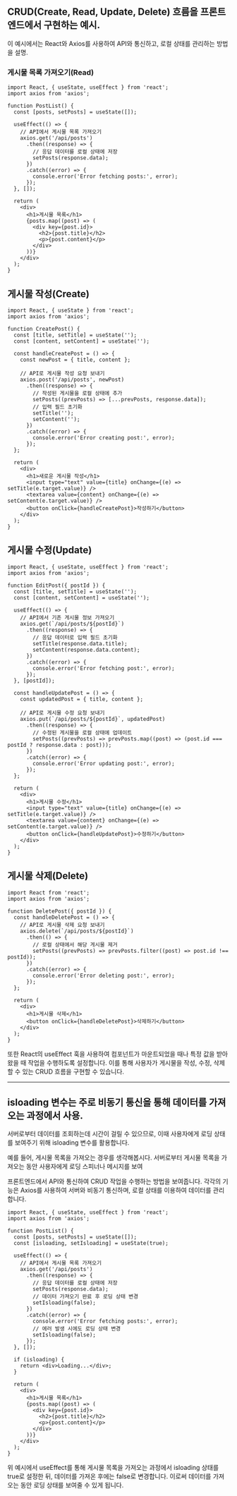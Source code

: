 ## CRUD(Create, Read, Update, Delete) 흐름을 프론트엔드에서 구현하는 예시.

이 예시에서는 React와 Axios를 사용하여 API와 통신하고, 로컬 상태를 관리하는 방법을 설명.

### 게시물 목록 가져오기(Read)
```
import React, { useState, useEffect } from 'react';
import axios from 'axios';

function PostList() {
  const [posts, setPosts] = useState([]);

  useEffect(() => {
    // API에서 게시물 목록 가져오기
    axios.get('/api/posts')
      .then((response) => {
        // 응답 데이터를 로컬 상태에 저장
        setPosts(response.data);
      })
      .catch((error) => {
        console.error('Error fetching posts:', error);
      });
  }, []);

  return (
    <div>
      <h1>게시물 목록</h1>
      {posts.map((post) => (
        <div key={post.id}>
          <h2>{post.title}</h2>
          <p>{post.content}</p>
        </div>
      ))}
    </div>
  );
}
```
## 게시물 작성(Create)

```
import React, { useState } from 'react';
import axios from 'axios';

function CreatePost() {
  const [title, setTitle] = useState('');
  const [content, setContent] = useState('');

  const handleCreatePost = () => {
    const newPost = { title, content };

    // API로 게시물 작성 요청 보내기
    axios.post('/api/posts', newPost)
      .then((response) => {
        // 작성된 게시물을 로컬 상태에 추가
        setPosts((prevPosts) => [...prevPosts, response.data]);
        // 입력 필드 초기화
        setTitle('');
        setContent('');
      })
      .catch((error) => {
        console.error('Error creating post:', error);
      });
  };

  return (
    <div>
      <h1>새로운 게시물 작성</h1>
      <input type="text" value={title} onChange={(e) => setTitle(e.target.value)} />
      <textarea value={content} onChange={(e) => setContent(e.target.value)} />
      <button onClick={handleCreatePost}>작성하기</button>
    </div>
  );
}
```
## 게시물 수정(Update)
```
import React, { useState, useEffect } from 'react';
import axios from 'axios';

function EditPost({ postId }) {
  const [title, setTitle] = useState('');
  const [content, setContent] = useState('');

  useEffect(() => {
    // API에서 기존 게시물 정보 가져오기
    axios.get(`/api/posts/${postId}`)
      .then((response) => {
        // 응답 데이터로 입력 필드 초기화
        setTitle(response.data.title);
        setContent(response.data.content);
      })
      .catch((error) => {
        console.error('Error fetching post:', error);
      });
  }, [postId]);

  const handleUpdatePost = () => {
    const updatedPost = { title, content };

    // API로 게시물 수정 요청 보내기
    axios.put(`/api/posts/${postId}`, updatedPost)
      .then((response) => {
        // 수정된 게시물을 로컬 상태에 업데이트
        setPosts((prevPosts) => prevPosts.map((post) => (post.id === postId ? response.data : post)));
      })
      .catch((error) => {
        console.error('Error updating post:', error);
      });
  };

  return (
    <div>
      <h1>게시물 수정</h1>
      <input type="text" value={title} onChange={(e) => setTitle(e.target.value)} />
      <textarea value={content} onChange={(e) => setContent(e.target.value)} />
      <button onClick={handleUpdatePost}>수정하기</button>
    </div>
  );
}
```
## 게시물 삭제(Delete)
```
import React from 'react';
import axios from 'axios';

function DeletePost({ postId }) {
  const handleDeletePost = () => {
    // API로 게시물 삭제 요청 보내기
    axios.delete(`/api/posts/${postId}`)
      .then(() => {
        // 로컬 상태에서 해당 게시물 제거
        setPosts((prevPosts) => prevPosts.filter((post) => post.id !== postId));
      })
      .catch((error) => {
        console.error('Error deleting post:', error);
      });
  };

  return (
    <div>
      <h1>게시물 삭제</h1>
      <button onClick={handleDeletePost}>삭제하기</button>
    </div>
  );
}
```

또한 React의 useEffect 훅을 사용하여 컴포넌트가 마운트되었을 때나 특정 값을 받아왔을 때 작업을 수행하도록 설정합니다. 
이를 통해 사용자가 게시물을 작성, 수정, 삭제할 수 있는 CRUD 흐름을 구현할 수 있습니다.

---

## isloading 변수는 주로 비동기 통신을 통해 데이터를 가져오는 과정에서 사용.

서버로부터 데이터를 조회하는데 시간이 걸릴 수 있으므로, 이때 사용자에게 로딩 상태를 보여주기 위해 isloading 변수를 활용합니다.

예를 들어, 게시물 목록을 가져오는 경우를 생각해봅시다. 서버로부터 게시물 목록을 가져오는 동안 사용자에게 로딩 스피너나 메시지를 보여

프론트엔드에서 API와 통신하여 CRUD 작업을 수행하는 방법을 보여줍니다. 
각각의 기능은 Axios를 사용하여 서버와 비동기 통신하며, 로컬 상태를 이용하여 데이터를 관리합니다. 

```
import React, { useState, useEffect } from 'react';
import axios from 'axios';

function PostList() {
  const [posts, setPosts] = useState([]);
  const [isloading, setIsloading] = useState(true);

  useEffect(() => {
    // API에서 게시물 목록 가져오기
    axios.get('/api/posts')
      .then((response) => {
        // 응답 데이터를 로컬 상태에 저장
        setPosts(response.data);
        // 데이터 가져오기 완료 후 로딩 상태 변경
        setIsloading(false);
      })
      .catch((error) => {
        console.error('Error fetching posts:', error);
        // 에러 발생 시에도 로딩 상태 변경
        setIsloading(false);
      });
  }, []);

  if (isloading) {
    return <div>Loading...</div>;
  }

  return (
    <div>
      <h1>게시물 목록</h1>
      {posts.map((post) => (
        <div key={post.id}>
          <h2>{post.title}</h2>
          <p>{post.content}</p>
        </div>
      ))}
    </div>
  );
}
```
위 예시에서 useEffect를 통해 게시물 목록을 가져오는 과정에서 isloading 상태를 true로 설정한 뒤, 데이터를 가져온 후에는 false로 변경합니다. 이로써 데이터를 가져오는 동안 로딩 상태를 보여줄 수 있게 됩니다.
